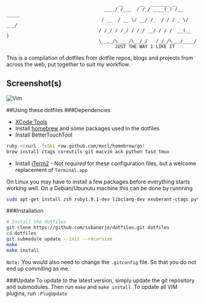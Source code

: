                                              __      __  _______ __
                                        ____/ /___  / /_/ ____(_) /__  _____
                                       / __  / __ \/ __/ /_  / / / _ \/ ___/
                                      / /_/ / /_/ / /_/ __/ / / /  __(__  )
                                      \__,_/\____/\__/_/   /_/_/\___/____/
                                            JUST THE WAY I LIKE IT


This is a compilation of dotfiles from dotfile repos, blogs and projects from across the web, put together to suit my workflow.

## Screenshot(s)
![Vim](https://raw.github.com/ssbanerje/dotfiles/master/vim_screenshot.png)


##Using these dotfiles
###Dependencies
* [XCode Tools](http://itunes.apple.com/us/app/xcode/id497799835?ls=1&mt=12#)
* Install [homebrew](https://github.com/mxcl/homebrew) and some packages used in the dotfiles
* Install BetterTouchTool

```bash
ruby <(curl -fsSkL raw.github.com/mxcl/homebrew/go)
brew install ctags coreutils git macvim ack python fasd tmux
```

* Install [iTerm2](http://www.iterm2.com/#/section/home) - Not _required_ for these configuration files, but a welcome replacement of `Terminal.app`


On Linux you may have to install a few packages before everything starts working well. On a Debian/Ubunutu machine this can be done by runnning
```bash
sudo apt-get install zsh ruby1.9.1-dev libclang-dev exuberant-ctags python-pip vim-nox vim-gnome rake tmux cmake
```

###Installation

```bash
# Install the dotfiles
git clone https://github.com/ssbanerje/dotfiles.git dotfiles
cd dotfiles
git submodule update --init --recursive
make
make install
```

`Note:` You would also need to change the `.gitconfig` file. So that you do not end up commiting as me.

###Update
To update to the latest version, simply update the git repository and submodules. Then run `make` and `make install`. To update all VIM plugins, run `:PlugUpdate`
